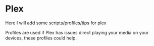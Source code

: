 # Plex

Here I will add some scripts/profiles/tips for plex

Profiles are used if Plex has issues direct playing your media on your devices, these profiles could help.
